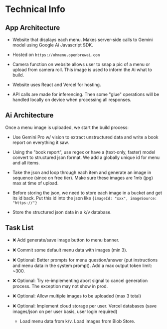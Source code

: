 # Technical Info

## App Architecture

- Website that displays each menu. Makes server-side calls to Gemini model using Google Ai Javascript SDK.

- Hosted on `https://ohmenu.openbrewai.com`

- Camera function on website allows user to snap a pic of a menu or upload from camera roll. This image is used to inform the Ai what to build.

- Website uses React and Vercel for hosting.

- API calls are made for inferencing. Then some "glue" operations will be handled locally on device when processing all responses.

## Ai Architecture

Once a menu image is uploaded, we start the build process:

- Use Gemini Pro w/ vision to extract unstructured data and write a book report on everything it saw.

- Using the "book report", use regex or have a (text-only, faster) model convert to structured json format. We add a globally unique id for menu and all items.

- Take the json and loop through each item and generate an image in sequence (since on free tier). Make sure these images are 1mb (jpg) max at time of upload.

- Before storing the json, we need to store each image in a bucket and get its id back. Put this id into the json like `{imageId: "xxx", imageSource: "https://"}`

- Store the structured json data in a k/v database.

## Task List

- ❌ Add generate/save image button to menu banner.

- ❌ Commit some default menu data with images (min 3).

- ❌ Optional: Better prompts for menu question/answer (put instructions and menu data in the system prompt). Add a max output token limit: ~300.

- ❌ Optional: Try re-implementing abort signal to cancel generation process. The exception may not show in prod.

- ❌ Optional: Allow multiple images to be uploaded (max 3 total)

- ❌ Optional: Implement cloud storage per user. Vercel databases (save images/json on per user basis, user login required)

  - Load menu data from k/v. Load images from Blob Store.
